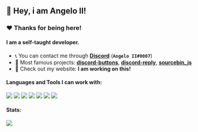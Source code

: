 ## 👋 Hey, i am Angelo II!

### ❤️️ Thanks for being here!

#### I am a self-taught developer.

- 📞 You can contact me through **[Discord](https://discord.com/users/728512329888825396)** (**`Angelo II#0007`**)
- 💼 Most famous projects: **[discord-buttons](https://npmjs.com/discord-buttons)**, **[discord-reply](https://npmjs.com/discord-reply)**, **[sourcebin_js](https://npmjs.com/sourcebin_js)**
- 🔗 Check out my website: **I am working on this!**

#### Languages and Tools I can work with:
<a><img src="https://img.shields.io/badge/-Nodejs-43853?logo=Node.js&logoColor=white"></a>
<img src="https://img.shields.io/badge/-NPM-CB3837?logo=npm&logoColor=white">
<img src="https://img.shields.io/badge/-HTML5-E34F26?logo=html5&logoColor=white">
<img src="https://img.shields.io/badge/-MongoDB-13aa52?logo=mongodb&logoColor=white">
<img src="https://img.shields.io/badge/-Heroku-430098?logo=heroku&logoColor=white">
<img src="https://img.shields.io/badge/-Github_Actions-2088FF?logo=github-actions&logoColor=white">
<img src="https://img.shields.io/badge/-repl.it-56676e?logo=repl.it&logoColor=white"></a>

#### Stats:
<img src="https://github-readme-stats.vercel.app/api?username=AngeloCore&show_icons=true&hide_border=true&theme=algolia&icon_color=0000ff">
